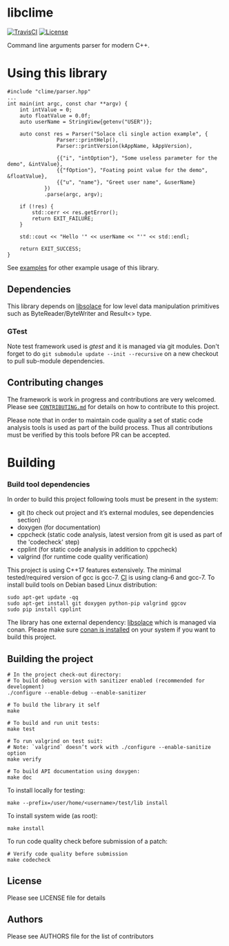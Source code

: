 libclime
==================
[![TravisCI][travis-shield]][travis-link]
[![License][license-shield]][license-link]

[travis-shield]: https://travis-ci.org/abbyssoul/libclime.png?branch=master
[travis-link]: https://travis-ci.org/abbyssoul/libclime
[license-shield]: https://img.shields.io/badge/License-Apache%202.0-blue.svg
[license-link]: https://opensource.org/licenses/Apache-2.0

Command line arguments parser for modern C++.


# Using this library

```
#include "clime/parser.hpp"
...
int main(int argc, const char **argv) {
    int intValue = 0;
    auto floatValue = 0.0f;
    auto userName = StringView{getenv("USER")};

    auto const res = Parser("Solace cli single action example", {
                Parser::printHelp(),
                Parser::printVersion(kAppName, kAppVersion),

                {{"i", "intOption"}, "Some useless parameter for the demo", &intValue},
                {{"fOption"}, "Foating point value for the demo", &floatValue},
                {{"u", "name"}, "Greet user name", &userName}
            })
            .parse(argc, argv);

    if (!res) {
        std::cerr << res.getError();
        return EXIT_FAILURE;
    }

    std::cout << "Hello '" << userName << "'" << std::endl;

    return EXIT_SUCCESS;
}
```

See [examples](examples/) for other example usage of this library.


## Dependencies
This library depends on [libsolace](https://github.com/abbyssoul/libsolace) for low level data manipulation primitives
such as ByteReader/ByteWriter and Result<> type.

### GTest
Note test framework used is *gtest* and it is managed via git modules.
Don't forget to do `git submodule update --init --recursive` on a new checkout to pull sub-module dependencies.


## Contributing changes
The framework is work in progress and contributions are very welcomed.
Please see  [`CONTRIBUTING.md`](CONTRIBUTING.md) for details on how to contribute to
this project.

Please note that in order to maintain code quality a set of static code analysis tools is used as part of the build process.
Thus all contributions must be verified by this tools before PR can be accepted.


# Building

### Build tool dependencies
In order to build this project following tools must be present in the system:
* git (to check out project and it’s external modules, see dependencies section)
* doxygen (for documentation)
* cppcheck (static code analysis, latest version from git is used as part of the 'codecheck' step)
* cpplint (for static code analysis in addition to cppcheck)
* valgrind (for runtime code quality verification)

This project is using C++17 features extensively. The minimal tested/required version of gcc is gcc-7.
[CI](https://travis-ci.org/abbyssoul/libclime) is using clang-6 and gcc-7.
To install build tools on Debian based Linux distribution:
```shell
sudo apt-get update -qq
sudo apt-get install git doxygen python-pip valgrind ggcov
sudo pip install cpplint
```

The library has one external dependency: [libsolace](https://github.com/abbyssoul/libsolace) which is managed via conan.
Please make sure [conan is installed](https://docs.conan.io/en/latest/installation.html) on your system if you want to build this project.


## Building the project
```shell
# In the project check-out directory:
# To build debug version with sanitizer enabled (recommended for development)
./configure --enable-debug --enable-sanitizer

# To build the library it self
make

# To build and run unit tests:
make test

# To run valgrind on test suit:
# Note: `valgrind` doesn’t work with ./configure --enable-sanitize option
make verify

# To build API documentation using doxygen:
make doc
```

To install locally for testing:
```shell
make --prefix=/user/home/<username>/test/lib install
```
To install system wide (as root):
```shell
make install
```
To run code quality check before submission of a patch:
```shell
# Verify code quality before submission
make codecheck
```


## License
Please see LICENSE file for details


## Authors
Please see AUTHORS file for the list of contributors
